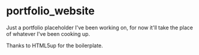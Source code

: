 # portfolio_website

Just a portfolio placeholder I've been working on, for now it'll take the place of whatever I've been cooking up.

Thanks to HTML5up for the boilerplate.
